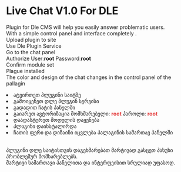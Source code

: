 # Live Chat V1.0 For DLE

Plugin for Dle CMS will help you easily answer problematic users. </br>
With a simple control panel and interface completely . </br>
Upload plugin to site</br>
Use Dle Plugin Service</br>
Go to the chat panel</br>
Authorize User:<b>root</b> Password:<b>root</b></br>
Confirm module set</br>
Plague installed</br>
The color and design of the chat changes in the control panel of the pallagin</br>

<li>ატვირთეთ პლუგინი საიტზე</li>
    <li>გამოიყენეთ დლე პლუგინ სერვისი</li>
    <li>გადადით ჩატის პანელში</li>
    <li>გაიარეთ ავტორიზაცია მომხმარებელი: <b style="color:rgb(227,55,55);">root</b> პაროლი: <b style="color:rgb(227,55,55);">root</b></li>
    <li>დაადასტურეთ მოდულის დაყენება</li>
    <li>პლაგინი დაინსტალირდა</li>
    <li>ჩათის ფერი და დიზაინი იცვლება პალაგინის სამართავ პანელში</li>
    </br>


პლუგინი დლე საიტისთვის დაგეხმარებათ მარტივად გასცეთ პასუხი პრობლემურ მომხარებლებს. </br>
მარტივი სამართავი პანელითა და ინტერფეისით სრულიად უფასოდ. </br>

